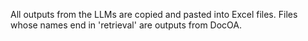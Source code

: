 All outputs from the LLMs are copied and pasted into Excel files. Files whose names end in 'retrieval' are outputs from DocOA.
